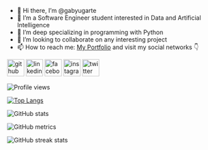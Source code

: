 - 👋 Hi there, I’m @gabyugarte
- 👀 I’m a Software Engineer student interested in Data and Artificial Intelligence
- 🌱 I’m deep specializing in programming with Python
- 💞️ I’m looking to collaborate on any interesting project
- 📫 How to reach me: <a href="gabyugarte.github.io"> My Portfolio</a> and visit my social networks 👇

[<img src='https://cdn.jsdelivr.net/npm/simple-icons@3.0.1/icons/github.svg' alt='github' height='40'>](https://github.com/gabyugarte)
[<img src='https://cdn.jsdelivr.net/npm/simple-icons@3.0.1/icons/linkedin.svg' alt='linkedin' height='40'>](https://www.linkedin.com/in/gabriela-ugarte-maco/)
[<img src='https://cdn.jsdelivr.net/npm/simple-icons@3.0.1/icons/facebook.svg' alt='facebook' height='40'>](https://www.facebook.com/gaby.ugarte.71/)
[<img src='https://cdn.jsdelivr.net/npm/simple-icons@3.0.1/icons/instagram.svg' alt='instagram' height='40'>](https://www.instagram.com/gabyugate/)
[<img src='https://cdn.jsdelivr.net/npm/simple-icons@3.0.1/icons/twitter.svg' alt='twitter' height='40'>](https://twitter.com/GabyUgarte15)

![Profile views](https://gpvc.arturio.dev/gabyugarte)  

[![Top Langs](https://github-readme-stats.vercel.app/api/top-langs/?username=gabyugarte)](https://github.com/anuraghazra/github-readme-stats)

![GitHub stats](https://github-readme-stats.vercel.app/api?username=gabyugarte&show_icons=true&count_private=true)  

![GitHub metrics](https://metrics.lecoq.io/gabyugarte)  

![GitHub streak stats](https://github-readme-streak-stats.herokuapp.com/?user=gabyugarte)  


<!---
gabyugarte/gabyugarte is a ✨ special ✨ repository because its `README.md` (this file) appears on your GitHub profile.
You can click the Preview link to take a look at your changes.
--->
